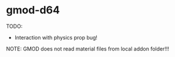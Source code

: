 # gmod-d64

TODO: 
- Interaction with physics prop bug!

NOTE: GMOD does not read material files from local addon folder!!!